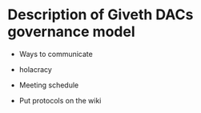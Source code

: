 # Description of Giveth DACs governance model

- Ways to communicate

- holacracy

- Meeting schedule

- Put protocols on the wiki
